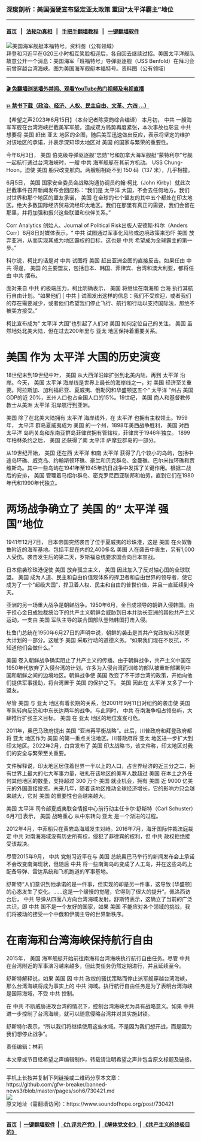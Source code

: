 ### 深度剖析：美国强硬宣布坚定亚太政策 重回“太平洋霸主”地位
------------------------

#### [首页](https://github.com/gfw-breaker/banned-news3/blob/master/README.md) &nbsp;&nbsp;|&nbsp;&nbsp; [法轮功真相](https://github.com/begood0513/basic/blob/master/README.md)  &nbsp;&nbsp;|&nbsp;&nbsp; [手把手翻墙教程](https://github.com/gfw-breaker/guides/wiki)  &nbsp;&nbsp;|&nbsp;&nbsp; [一键翻墙软件](https://github.com/gfw-breaker/nogfw/blob/master/README.md)  



<div><img alt="美国海军舰艇本福特号。资料图（公有领域）" src="https://img.soundofhope.org/2022-11/id13125273-uss_benfold_ddg65-600x400_fotor-1669077530759.jpg"/>
<br/><figcaption class="caption">
 拜登和习近平在G20三小时相互笑脸相迎后，各自回去继续过招。美国太平洋舰队故意公开一个消息：美国海军「班福特号」导弹驱逐舰（USS Benfold）在拜习会前曾穿越台湾海峡。图为美国海军舰艇本福特号。资料图（公有领域）
</figcaption></div><hr/>

#### [ 🎬  免翻墙浏览墙外禁闻、观看YouTube热门视频及电视直播](https://github.com/gfw-breaker/HelloWorld)

#### [ 💥  禁书下载（政治、经济、人权、民主自由、文革、六四 ...）](https://github.com/gfw-breaker/books/blob/master/README.md)

<div><div class="Content__Wrapper sc-1bvya0-0 elmmKw article_body" data-checkusr="" itemprop="articleBody">
 <div id="post_place_1">
 </div>
 <p class="meta-top">
  <span class="meta">
   【希望之声2023年6月15日】（本台记者陈雯韵综合编译）
  </span>
  本月初，
  <ok href="/term/1059">
   中共
  </ok>
  一艘海军军舰在台湾海峡拦截美军军舰，造成双方局势再度紧张，本次事故也彰显
  <ok href="/term/1059">
   中共
  </ok>
  想要将
  <ok href="/term/1045">
   美国
  </ok>
  赶出
  <ok href="/term/73106">
   亚太
  </ok>
  地区的企图，随后美军迅速做出反应，表示将坚定的维护对该地区的承诺，并表示深知印太地区对
  <ok href="/term/1045">
   美国
  </ok>
  的国家与繁荣的重要性。
 </p>
 <p>
  今年6月3日，
  <ok href="/term/1045">
   美国
  </ok>
  伯克级导弹驱逐舰“忠勋”号和加拿大海军舰艇“蒙特利尔”号舰一起航行通过台湾海峡时，一艘
  <ok href="/term/1059">
   中共
  </ok>
  海军舰艇在其前方机动。 USS Chung-Hoon，迫使
  <ok href="/term/1045">
   美国
  </ok>
  船只改变航向。两艘船相距不到 150 码（137 米），几乎相撞。
 </p>
 <p>
  6月5日，
  <ok href="/term/1045">
   美国
  </ok>
  国家安全委员会战略沟通协调员约翰·柯比（John Kirby）就此次拦截事件召开新闻发布会回应称：“我们是
  <ok href="/term/36387">
   太平洋
  </ok>
  大国，不会去任何地方。我们对世界和那个地区的盟友承诺，
  <ok href="/term/1045">
   美国
  </ok>
  在全球的七个盟友的其中五个都处在印太地区。绝大多数国际经济贸易流经印太地区。我们在那里有真正的需要，我们会留在那里，并将加强和振兴这些联盟和伙伴关系。”
 </p>
 <p>
  Corr Analytics 创始人、Journal of Political Risk出版人安德斯·科尔（Anders Corr）6月8日对媒体表示，“
  <ok href="/term/1059">
   中共
  </ok>
  试图通过军事化风险或边境政策来恐吓
  <ok href="/term/1045">
   美国
  </ok>
  放弃亚洲，从而实现其成为地区霸权的目标，这也是
  <ok href="/term/1059">
   中共
  </ok>
  希望成为全球霸主的第一步。”
 </p>
 <p>
  科尔说，柯比的话是对
  <ok href="/term/1059">
   中共
  </ok>
  试图将
  <ok href="/term/1045">
   美国
  </ok>
  赶出亚洲企图的直接反击。如果任由
  <ok href="/term/1059">
   中共
  </ok>
  得逞，
  <ok href="/term/1045">
   美国
  </ok>
  的主要盟友，包括日本、韩国、菲律宾、台湾和澳大利亚，都将任由
  <ok href="/term/1059">
   中共
  </ok>
  摆布。
 </p>
 <p>
  面对来自
  <ok href="/term/1059">
   中共
  </ok>
  的极端压力，柯比明确表示，
  <ok href="/term/1045">
   美国
  </ok>
  将继续在南海和
  <ok href="/term/26836">
   台海
  </ok>
  执行其航行自由计划。“如果他们 [
  <ok href="/term/1059">
   中共
  </ok>
  ] 试图发出这样的信息：我们不受欢迎，或者我们的存在需要减少，或者他们希望我们停止飞行、航行和行动以支持国际法，那绝不被美方接受。”
 </p>
 <p>
  柯比宣布成为“
  <ok href="/term/36387">
   太平洋
  </ok>
  大国”也引起了人们对
  <ok href="/term/1045">
   美国
  </ok>
  如何定位自己的关注。
  <ok href="/term/1045">
   美国
  </ok>
  虽然地处北美大陆，但在过去200年里与
  <ok href="/term/73106">
   亚太
  </ok>
  地区保持着重要关系。
 </p>
 <h1>
  <ok href="/term/1045">
   美国
  </ok>
  作为
  <ok href="/term/36387">
   太平洋
  </ok>
  大国的历史演变
 </h1>
 <p>
  18世纪末到19世纪中叶，
  <ok href="/term/1045">
   美国
  </ok>
  从大西洋沿岸扩张到北美内陆，再到
  <ok href="/term/36387">
   太平洋
  </ok>
  沿岸。今天，
  <ok href="/term/1045">
   美国
  </ok>
  <ok href="/term/36387">
   太平洋
  </ok>
  海岸线是世界上最长的海岸线之一，对
  <ok href="/term/1045">
   美国
  </ok>
  经济至关重要。阿拉斯加、加利福尼亚、夏威夷、俄勒冈和华盛顿这五个“
  <ok href="/term/36387">
   太平洋
  </ok>
  ”州占
  <ok href="/term/1045">
   美国
  </ok>
  GDP的近 20%，五州人口也占全国人口的15%。19世纪，
  <ok href="/term/1045">
   美国
  </ok>
  商人和基督教传教士从美洲
  <ok href="/term/36387">
   太平洋
  </ok>
  沿岸航行到亚洲。
 </p>
 <p>
  <ok href="/term/1045">
   美国
  </ok>
  除了在北美大陆拥有
  <ok href="/term/36387">
   太平洋
  </ok>
  海岸线外，在
  <ok href="/term/36387">
   太平洋
  </ok>
  也拥有主权领土。1959年，
  <ok href="/term/36387">
   太平洋
  </ok>
  群岛夏威夷成为
  <ok href="/term/1045">
   美国
  </ok>
  的一个州，1898年美西战争胜利，
  <ok href="/term/1045">
   美国
  </ok>
  对西
  <ok href="/term/36387">
   太平洋
  </ok>
  岛屿关岛和东南亚群岛菲律宾拥有管辖权，菲律宾于1946年独立。 1899年柏林条约之后，
  <ok href="/term/1045">
   美国
  </ok>
  还获得了南
  <ok href="/term/36387">
   太平洋
  </ok>
  萨摩亚群岛的一部分。
 </p>
 <p>
  从19世纪开始，
  <ok href="/term/1045">
   美国
  </ok>
  还在西
  <ok href="/term/36387">
   太平洋
  </ok>
  和南
  <ok href="/term/36387">
   太平洋
  </ok>
  获得了几个较小的岛屿，包括中途岛环礁、威克岛、约翰斯顿环礁、豪兰和贝克群岛、金曼礁、巴尔米拉环礁和贾维斯岛。其中一些岛屿在1941年至1945年抗日战争中发挥了关键作用。根据二战后的安排，
  <ok href="/term/1045">
   美国
  </ok>
  管理着马绍尔群岛、密克罗尼西亚联邦和帕劳，直到它们在1980年代和1990年代独立。
 </p>
 <h1>
  <strong>
   两场战争确立了
   <ok href="/term/1045">
    美国
   </ok>
   的“
   <ok href="/term/36387">
    太平洋
   </ok>
   强国”地位
  </strong>
 </h1>
 <p>
  1941年12月7日， 日本帝国突然袭击了位于夏威夷的珍珠港，这是
  <ok href="/term/1045">
   美国
  </ok>
  在火奴鲁鲁附近的海军基地。包括平民在内的2,400多名
  <ok href="/term/1045">
   美国
  </ok>
  人在袭击中丧生，另有1,000人受伤。袭击发生后的第二天，罗斯福总统要求国会向日本宣战。
 </p>
 <p>
  日本偷袭珍珠港促使
  <ok href="/term/1045">
   美国
  </ok>
  放弃孤立主义，
  <ok href="/term/1045">
   美国
  </ok>
  因此加入了反对轴心国的全球联盟。
  <ok href="/term/1045">
   美国
  </ok>
  成为人道、民主和自由价值观体系的捍卫者和自由世界的领导者，使它成为了一个“超级大国”，捍卫着人权、民主和自由的普世价值，并且一直延续到今天。
 </p>
 <p>
  亚洲的另一场重大战争是朝鲜战争。1950年6月，金日成领导的朝鲜入侵韩国。由于担心金日成独裁统治下的共产主义朝鲜会威胁到日本并助长亚洲的其他共产主义运动，一支由
  <ok href="/term/1045">
   美国
  </ok>
  军队主导的联合国部队登陆韩国打击入侵。
 </p>
 <p>
  杜鲁门总统在1950年6月27日的声明中说，朝鲜的袭击是其共产党政权和苏联更大计划的一部分。这赋予
  <ok href="/term/1045">
   美国
  </ok>
  采取行动的道德义务。“如果我们现在不反抗，不知道他们会做什么。”
 </p>
 <p>
  <ok href="/term/1045">
   美国
  </ok>
  卷入朝鲜战争确实阻止了共产主义的传播。由于朝鲜战争，共产主义中国在1950年代放弃了入侵台湾的计划。许多为入侵台湾而训练的部队被重新部署到中国和朝鲜之间的边境地区。朝鲜战争使
  <ok href="/term/1045">
   美国
  </ok>
  改变了不干涉台湾的政策，开始向他们提供军事援助，将台湾置于
  <ok href="/term/1045">
   美国
  </ok>
  的保护之下。
  <ok href="/term/1045">
   美国
  </ok>
  因此在
  <ok href="/term/36387">
   太平洋
  </ok>
  又多了一个盟友。
 </p>
 <p>
  尽管
  <ok href="/term/1045">
   美国
  </ok>
  与
  <ok href="/term/73106">
   亚太
  </ok>
  地区有着长期的关系，但2001年9月11日对纽约的袭击使
  <ok href="/term/1045">
   美国
  </ok>
  军队转向反恐和中东长达两年的战争。与此同时，
  <ok href="/term/1059">
   中共
  </ok>
  在南海争相占领岛屿，大肆推行扩张主义目标。
  <ok href="/term/1045">
   美国
  </ok>
  在
  <ok href="/term/73106">
   亚太
  </ok>
  地区的地位岌岌可危。
 </p>
 <p>
  2011年，奥巴马政府提出
  <ok href="/term/1045">
   美国
  </ok>
  “亚洲再平衡战略”。此后，川普政府和拜登政府都将
  <ok href="/term/73106">
   亚太
  </ok>
  地区作为
  <ok href="/term/1045">
   美国
  </ok>
  的第一重点关注地区。川普政府将
  <ok href="/term/73106">
   亚太
  </ok>
  地区进一步扩大到印太地区。2022年2月，白宫发布了
  <ok href="/term/1045">
   美国
  </ok>
  印太战略书，该文件称，印太地区对我们的安全与繁荣至关重要。
 </p>
 <p>
  文件解释说，印太地区居住着世界一半以上的人口，占世界经济的近三分之二，拥有世界上最大的七大军事力量，驻扎在该地区的美军人数超过
  <ok href="/term/1045">
   美国
  </ok>
  在本土之外任何其他地区的数量，支持超过 300 万个
  <ok href="/term/1045">
   美国
  </ok>
  就业机会，拥有
  <ok href="/term/1045">
   美国
  </ok>
  近 9000 亿美元的外国直接投资。未来几年，随着该地区推动全球经济增长，它的影响力只会越来越大，它对
  <ok href="/term/1045">
   美国
  </ok>
  的重要性也会越来越大。
 </p>
 <p>
  <ok href="/term/1045">
   美国
  </ok>
  <ok href="/term/36387">
   太平洋
  </ok>
  司令部夏威夷联合情报中心前行动主任卡尔·舒斯特（Carl Schuster）6月7日表示，
  <ok href="/term/1045">
   美国
  </ok>
  <ok href="/term/516389">
   战略重心
  </ok>
  从中东转向
  <ok href="/term/73106">
   亚太
  </ok>
  是一个渐进的过程。
 </p>
 <p>
  2012年4月，中菲船只在黄岩岛海域发生对峙。2016年7月，海牙国际仲裁法庭裁定
  <ok href="/term/1059">
   中共
  </ok>
  对南海海域没有历史所有权，侵犯了菲律宾的权利，但
  <ok href="/term/1059">
   中共
  </ok>
  政权拒绝接受该裁决。
 </p>
 <p>
  尽管2015年9月，
  <ok href="/term/1059">
   中共
  </ok>
  党魁习近平在与
  <ok href="/term/1045">
   美国
  </ok>
  总统奥巴马举行的新闻发布会上承诺不会改变南海现状，但随后
  <ok href="/term/1059">
   中共
  </ok>
  将一些南海岛屿变成了人工岛，并在这些岛屿上配备导弹、雷达系统和飞机跑道的军事基地。
 </p>
 <p>
  舒斯特“人们意识到他承诺的是一件事，但实现的却是另一件事，这导致 [华盛顿] 的心态发生了变化。......这是一个缓慢的觉醒，它得到了很大的提升”。佩洛西访台后，
  <ok href="/term/1059">
   中共
  </ok>
  导弹从四面八方向台湾海域发射。舒斯特表示，这确立了当前的广泛共识，即
  <ok href="/term/1059">
   中共
  </ok>
  国不是一个友好的国家，如果
  <ok href="/term/1045">
   美国
  </ok>
  不能应对各个领域的挑战，我们将被动的接受一个中俄和伊朗主导的世界新秩序。
 </p>
 <h1>
  在南海和台湾海峡保持航行自由
 </h1>
 <p>
  2015年，
  <ok href="/term/1045">
   美国
  </ok>
  海军舰艇开始前往南海和台湾海峡执行航行自由任务。尽管
  <ok href="/term/1059">
   中共
  </ok>
  在台湾附近的军事演习越来越多，但此类任务仍然定期进行，并且延续至今。
 </p>
 <p>
  舒斯特解释说，如果
  <ok href="/term/1045">
   美国
  </ok>
  因
  <ok href="/term/1059">
   中共
  </ok>
  政权的骚扰策略而停止派军舰穿越台湾海峡，那么台湾海峡将成为事实上的
  <ok href="/term/1059">
   中共
  </ok>
  海域。执行航行自由任务是为了表明台湾海峡是国际海域，不受
  <ok href="/term/1059">
   中共
  </ok>
  控制。
 </p>
 <p>
  在
  <ok href="/term/1059">
   中共
  </ok>
  不断威胁进攻台湾的情况下，控制台湾海峡尤为具有战略意义。如果
  <ok href="/term/1059">
   中共
  </ok>
  进一步控制了台湾海峡，就可以随意侵略台湾并对其实施封锁。
 </p>
 <p>
  舒斯特尔表示，“所以我们将继续使用这些水域。不是因为我们想开战，而是因为我们想停止战争”。
 </p>
 <p class="meta-btm">
  责任编辑：林莉
 </p>
 <p class="meta-btm">
  本文章或节目经希望之声编辑制作，转载请注明希望之声并包含原文标题及链接。
 </p>
</div>
</div>
<hr/>
手机上长按并复制下列链接或二维码分享本文章：<br/>
https://github.com/gfw-breaker/banned-news3/blob/master/pages/soh6/730421.md <br/>
<a href='https://github.com/gfw-breaker/banned-news3/blob/master/pages/soh6/730421.md'><img src='https://github.com/gfw-breaker/banned-news3/blob/master/pages/soh6/730421.md.png'/></a> <br/>
原文地址（需翻墙访问）：https://www.soundofhope.org/post/730421


------------------------
#### [首页](https://github.com/gfw-breaker/banned-news3/blob/master/README.md) &nbsp;|&nbsp; [一键翻墙软件](https://github.com/gfw-breaker/nogfw/blob/master/README.md) &nbsp;| [《九评共产党》](https://github.com/gfw-breaker/9ping.md/blob/master/README.md#九评之一评共产党是什么) | [《解体党文化》](https://github.com/gfw-breaker/jtdwh.md/blob/master/README.md) | [《共产主义的终极目的》](https://github.com/gfw-breaker/gczydzjmd.md/blob/master/README.md)


<img src='http://gfw-breaker.win/banned-news3/pages/soh6/730421.md' width='0px' height='0px'/>